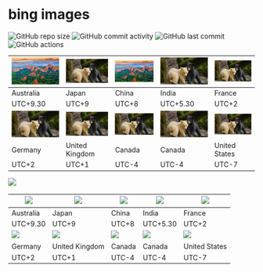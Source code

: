 # bing images
![GitHub repo size](https://img.shields.io/github/repo-size/aburrido/bing)
![GitHub commit activity](https://img.shields.io/github/commit-activity/m/aburrido/bing)
![GitHub last commit](https://img.shields.io/github/last-commit/aburrido/bing)
![GitHub actions](https://github.com/aburrido/bing/workflows/bing%20image/badge.svg)
  

|![](/en-AU.jpg)|![](/ja-JP.jpg)|![](/zh-CN.jpg)|![](/en-IN.jpg)|![](/fr-FR.jpg)|
|--|--|--|--|--|
|Australia|Japan|China|India|France|
|UTC+9.30|UTC+9|UTC+8|UTC+5.30|UTC+2|
|![](/de-DE.jpg)|![](/en-GB.jpg)|![](/en-CA.jpg)|![](/fr-CA.jpg)|![](/en-US.jpg)|
|Germany|United Kingdom|Canada|Canada|United States|
|UTC+2|UTC+1|UTC-4|UTC-4|UTC-7|


[![](https://data.jsdelivr.com/v1/package/gh/aburrido/bing/badge)](https://cdn.jsdelivr.net/gh/aburrido/bing/)

|![](https://cdn.jsdelivr.net/gh/aburrido/bing@latest/en-AU.jpg)|![](https://cdn.jsdelivr.net/gh/aburrido/bing@latest/ja-JP.jpg)|![](https://cdn.jsdelivr.net/gh/aburrido/bing@latest/zh-CN.jpg)|![](https://cdn.jsdelivr.net/gh/aburrido/bing@latest/en-IN.jpg)|![](https://cdn.jsdelivr.net/gh/aburrido/bing@latest/fr-FR.jpg)|
|--|--|--|--|--|
|Australia|Japan|China|India|France|
|UTC+9.30|UTC+9|UTC+8|UTC+5.30|UTC+2|
|![](https://cdn.jsdelivr.net/gh/aburrido/bing@latest/de-DE.jpg)|![](https://cdn.jsdelivr.net/gh/aburrido/bing@latest/en-GB.jpg)|![](https://cdn.jsdelivr.net/gh/aburrido/bing@latest/en-CA.jpg)|![](https://cdn.jsdelivr.net/gh/aburrido/bing@latest/fr-CA.jpg)|![](https://cdn.jsdelivr.net/gh/aburrido/bing@latest/en-US.jpg)|
|Germany|United Kingdom|Canada|Canada|United States|
|UTC+2|UTC+1|UTC-4|UTC-4|UTC-7|

